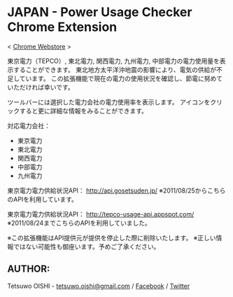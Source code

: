JAPAN - Power Usage Checker Chrome Extension
============================================

< [Chrome Webstore](https://chrome.google.com/webstore/detail/hclgegipaehbigmbhdpfapmjadbaldib) >


東京電力（TEPCO）, 東北電力, 関西電力, 九州電力, 中部電力の電力使用量を表示することができます。
東北地方太平洋沖地震の影響により、電気の供給が不足しています。
この拡張機能で現在の電力の使用状況を確認し、節電に努めていただければ幸いです。

ツールバーには選択した電力会社の電力使用率を表示します。
アイコンをクリックすると更に詳細な情報をみることができます。

対応電力会社：
- 東京電力
- 東北電力
- 関西電力
- 中部電力
- 九州電力

東京電力電力供給状況API：
http://api.gosetsuden.jp/
※2011/08/25からこちらのAPIを利用しています。

東京電力電力供給状況API：
http://tepco-usage-api.appspot.com/
※2011/08/24までこちらのAPIを利用していました。

※この拡張機能はAPI提供元が提供を停止した際に削除いたします。
※正しい情報ではない可能性も御座います。予めご了承ください。



AUTHOR:
-------

Tetsuwo OISHI - 
tetsuwo.oishi@gmail.com / 
[Facebook](http://fb.me/tetsuwo) /
[Twitter](http://twitter.com/tetsukamp)



